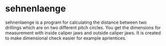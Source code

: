 # sehnenlaenge
sehnenlaenge is a program for calculating the distance between two drillings which are on two different pitch circles.
You get the dimensions for measurement with inside caliper jaws and outside caliper jaws.
It is created to make dimensional check easier for example aprientices. 
